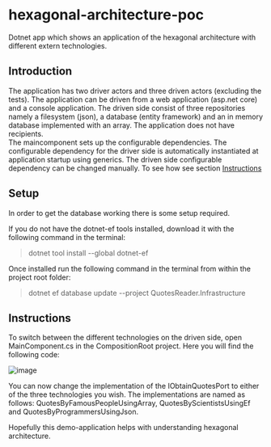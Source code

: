 # hexagonal-architecture-poc

Dotnet app which shows an application of the hexagonal architecture with different extern technologies. 

## Introduction

The application has two driver actors and three driven actors (excluding the tests). The application can be driven from a web application (asp.net core) and a console application. The driven side consist of three repositories namely a filesystem (json), a database (entity framework) and an in memory database implemented with an array. The application does not have recipients.  
The maincomponent sets up the configurable dependencies. The configurable dependency for the driver side is automatically instantiated at application startup using generics. The driven side configurable dependency can be changed manually. To see how see section [Instructions](#Instructions)

## Setup

In order to get the database working there is some setup required.

If you do not have the dotnet-ef tools installed, download it with the following command in the terminal:
> dotnet tool install --global dotnet-ef

Once installed run the following command in the terminal from within the project root folder:
> dotnet ef database update --project QuotesReader.Infrastructure
     
## Instructions

To switch between the different technologies on the driven side, open MainComponent.cs in the CompositionRoot project. Here you will find the following code:

![image](https://user-images.githubusercontent.com/74194913/228869881-10f27b31-8da2-4258-816b-86c4447760b3.png)

You can now change the implementation of the IObtainQuotesPort to either of the three technologies you wish. The implementations are named as follows: QuotesByFamousPeopleUsingArray, QuotesByScientistsUsingEf and QuotesByProgrammersUsingJson.

Hopefully this demo-application helps with understanding hexagonal architecture.
